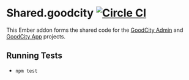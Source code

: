 # Shared.goodcity [![Circle CI](https://circleci.com/gh/crossroads/shared.goodcity.svg?style=svg)](https://circleci.com/gh/crossroads/shared.goodcity)

This Ember addon forms the shared code for the [GoodCity Admin](https://github.com/crossroads/admin.goodcity) and [GoodCity App](https://github.com/crossroads/app.goodcity) projects.

## Running Tests

* `npm test`
